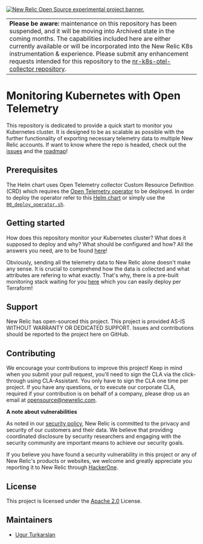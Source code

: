 <a href="https://opensource.newrelic.com/oss-category/#new-relic-experimental"><picture><source media="(prefers-color-scheme: dark)" srcset="https://github.com/newrelic/opensource-website/raw/main/src/images/categories/dark/Experimental.png"><source media="(prefers-color-scheme: light)" srcset="https://github.com/newrelic/opensource-website/raw/main/src/images/categories/Experimental.png"><img alt="New Relic Open Source experimental project banner." src="https://github.com/newrelic/opensource-website/raw/main/src/images/categories/Experimental.png"></picture></a>

<table>
  <tr><td><strong>Please be aware:</strong> maintenance on this repository has been suspended, and it will be moving into Archived state in the coming months. The capabilities included here are either currently available or will be  incorporated into the New Relic K8s instrumentation & experience. Please submit any enhancement requests intended for this repository to the <a href="https://github.com/newrelic/helm-charts/tree/master/charts/nr-k8s-otel-collector">nr-k8s-otel-collector repository</a>.</td></tr>
</table>

# Monitoring Kubernetes with Open Telemetry

This repository is dedicated to provide a quick start to monitor you Kubernetes cluster. It is designed to be as scalable as possible with the further functionality of exporting necessary telemetry data to multiple New Relic accounts. If want to know where the repo is headed, check out the [issues](https://github.com/newrelic-experimental/monitoring-kubernetes-with-opentelemetry/issues) and the [roadmap](https://github.com/orgs/newrelic-experimental/projects/12/views/1)!

## Prerequisites

The Helm chart uses Open Telemetry collector Custom Resource Definition (CRD) which requires the [Open Telemetry operator](https://github.com/open-telemetry/opentelemetry-operator) to be deployed. In order to deploy the operator refer to this [Helm chart](https://github.com/open-telemetry/opentelemetry-helm-charts/tree/main/charts/opentelemetry-operator) or simply use the [`00_deploy_operator.sh`](./helm/scripts/00_deploy_operator.sh).

## Getting started

How does this repository monitor your Kubernetes cluster? What does it supposed to deploy and why? What should be configured and how? All the answers you need, are to be found [here](./helm/README.md)!

Obviously, sending all the telemetry data to New Relic alone doesn't make any sense. It is crucial to comprehend how the data is collected and what attributes are refering to what exactly. That's why, there is a pre-built monitoring stack waiting for you [here](./monitoring/README.md) which you can easily deploy per Terraform!

## Support

New Relic has open-sourced this project. This project is provided AS-IS WITHOUT WARRANTY OR DEDICATED SUPPORT. Issues and contributions should be reported to the project here on GitHub.

## Contributing

We encourage your contributions to improve this project! Keep in mind when you submit your pull request, you'll need to sign the CLA via the click-through using CLA-Assistant. You only have to sign the CLA one time per project. If you have any questions, or to execute our corporate CLA, required if your contribution is on behalf of a company, please drop us an email at opensource@newrelic.com.

**A note about vulnerabilities**

As noted in our [security policy](../../security/policy), New Relic is committed to the privacy and security of our customers and their data. We believe that providing coordinated disclosure by security researchers and engaging with the security community are important means to achieve our security goals.

If you believe you have found a security vulnerability in this project or any of New Relic's products or websites, we welcome and greatly appreciate you reporting it to New Relic through [HackerOne](https://hackerone.com/newrelic).

## License

This project is licensed under the [Apache 2.0](http://apache.org/licenses/LICENSE-2.0.txt) License.

## Maintainers

- [Ugur Turkarslan](https://github.com/utr1903)

